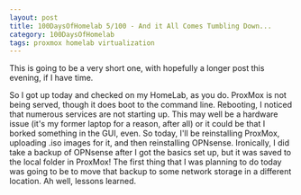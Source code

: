 ```yaml
---
layout: post
title: 100DaysOfHomelab 5/100 - And it All Comes Tumbling Down...
category: 100DaysOfHomelab
tags: proxmox homelab virtualization
---
```

This is going to be a very short one, with hopefully a longer post this evening, if I have time.

So I got up today and checked on my HomeLab, as you do. ProxMox is not being served, though it does boot to the command line. Rebooting, I noticed that numerous services are not starting up. This may well be a hardware issue (it's my former laptop for a reason, after all) or it could be that I borked something in the GUI, even. So today, I'll be reinstalling ProxMox, uploading .iso images for it, and then reinstalling OPNsense. Ironically, I did take a backup of OPNsense after I got the basics set up, but it was saved to the local folder in ProxMox! The first thing that I was planning to do today was going to be to move that backup to some network storage in a different location. Ah well, lessons learned.